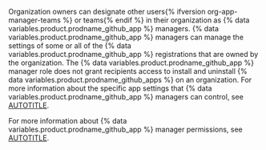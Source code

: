 Organization owners can designate other users{% ifversion org-app-manager-teams %} or teams{% endif %} in their organization as {% data variables.product.prodname_github_app %} managers. {% data variables.product.prodname_github_app %} managers can manage the settings of some or all of the {% data variables.product.prodname_github_app %} registrations that are owned by the organization. The {% data variables.product.prodname_github_app %} manager role does not grant recipients access to install and uninstall {% data variables.product.prodname_github_apps %} on an organization. For more information about the specific app settings that {% data variables.product.prodname_github_app %} managers can control, see [AUTOTITLE](/apps/maintaining-github-apps/modifying-a-github-app).

For more information about {% data variables.product.prodname_github_app %} manager permissions, see [AUTOTITLE](/organizations/managing-peoples-access-to-your-organization-with-roles/roles-in-an-organization#github-app-managers).
